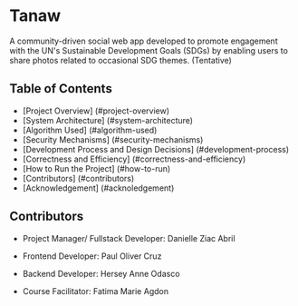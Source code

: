 # Tanaw
A community-driven social web app developed to promote engagement with the UN's Sustainable Development Goals (SDGs) by enabling users to share photos related to occasional SDG themes. (Tentative)

## Table of Contents
- [Project Overview] (#project-overview)
- [System Architecture] (#system-architecture)
- [Algorithm Used] (#algorithm-used)
- [Security Mechanisms] (#security-mechanisms)
- [Development Process and Design Decisions] (#development-process)
- [Correctness and Efficiency] (#correctness-and-efficiency)
- [How to Run the Project] (#how-to-run)
- [Contributors] (#contributors)
- [Acknowledgement] (#acknoledgement)

## Contributors
- Project Manager/ Fullstack Developer: Danielle Ziac Abril
- Frontend Developer: Paul Oliver Cruz
- Backend Developer: Hersey Anne Odasco

- Course Facilitator: Fatima Marie Agdon
